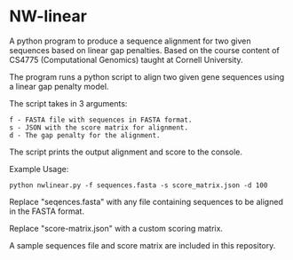 # NW-linear
A python program to produce a sequence alignment for two given sequences based on linear gap penalties.
Based on the course content of CS4775 (Computational Genomics) taught at Cornell University.

The program runs a python script to align two given gene sequences using a linear gap penalty
model.

The script takes in 3 arguments:

    f - FASTA file with sequences in FASTA format. 
    s - JSON with the score matrix for alignment. 
    d - The gap penalty for the alignment. 

The script prints the output alignment and score to the console.

Example Usage: 

    python nwlinear.py -f sequences.fasta -s score_matrix.json -d 100

Replace "seqences.fasta" with any file containing sequences to be aligned in the FASTA format.

Replace "score-matrix.json" with a custom scoring matrix.

A sample sequences file and score matrix are included in this repository.
